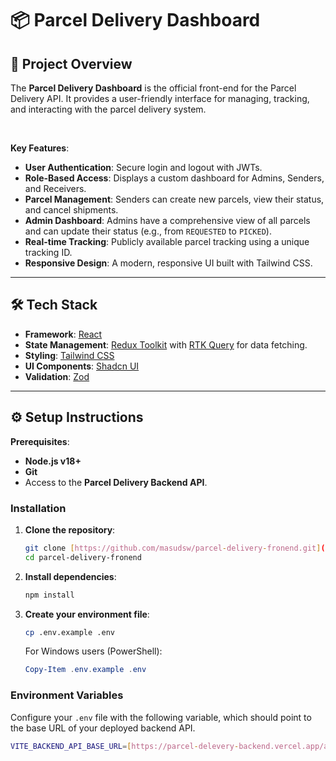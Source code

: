 # 📦 Parcel Delivery Dashboard

## 🚀 Project Overview

The **Parcel Delivery Dashboard** is the official front-end for the Parcel Delivery API. It provides a user-friendly interface for managing, tracking, and interacting with the parcel delivery system.

<br>

**Key Features**:
* **User Authentication**: Secure login and logout with JWTs.
* **Role-Based Access**: Displays a custom dashboard for Admins, Senders, and Receivers.
* **Parcel Management**: Senders can create new parcels, view their status, and cancel shipments.
* **Admin Dashboard**: Admins have a comprehensive view of all parcels and can update their status (e.g., from `REQUESTED` to `PICKED`).
* **Real-time Tracking**: Publicly available parcel tracking using a unique tracking ID.
* **Responsive Design**: A modern, responsive UI built with Tailwind CSS.

---

## 🛠️ Tech Stack

* **Framework**: [React](https://reactjs.org/)
* **State Management**: [Redux Toolkit](https://redux-toolkit.js.org/) with [RTK Query](https://redux-toolkit.js.org/rtk-query/overview) for data fetching.
* **Styling**: [Tailwind CSS](https://tailwindcss.com/)
* **UI Components**: [Shadcn UI](https://ui.shadcn.com/)
* **Validation**: [Zod](https://zod.dev/)

---

## ⚙️ Setup Instructions

**Prerequisites**:
* **Node.js v18+**
* **Git**
* Access to the **Parcel Delivery Backend API**.

### Installation

1.  **Clone the repository**:
    ```bash
    git clone [https://github.com/masudsw/parcel-delivery-fronend.git](https://github.com/masudsw/parcel-delivery-fronend.git)
    cd parcel-delivery-fronend
    ```
2.  **Install dependencies**:
    ```bash
    npm install
    ```
3.  **Create your environment file**:
    ```bash
    cp .env.example .env
    ```
    For Windows users (PowerShell):
    ```powershell
    Copy-Item .env.example .env
    ```

### Environment Variables

Configure your `.env` file with the following variable, which should point to the base URL of your deployed backend API.

```bash
VITE_BACKEND_API_BASE_URL=[https://parcel-delevery-backend.vercel.app/api/v1](https://parcel-delevery-backend.vercel.app/api/v1)
